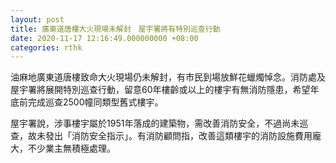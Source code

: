 ```yaml
---
layout: post
title: 廣東道唐樓大火現場未解封　屋宇署將有特別巡查行動
date: 2020-11-17 12:16:49.000000000 +08:00
categories: rthk
---
```


油麻地廣東道唐樓致命大火現場仍未解封，有市民到場放鮮花蠟燭悼念。消防處及屋宇署將展開特別巡查行動，留意60年樓齡或以上的樓宇有無消防隱患，希望年底前完成巡查2500幢同類型舊式樓宇。

屋宇署說，涉事樓宇屬於1951年落成的建築物，需改善消防安全，不過尚未巡查，故未發出「消防安全指示」。有消防顧問指，改善這類樓宇的消防設施費用龐大，不少業主無積極處理。
